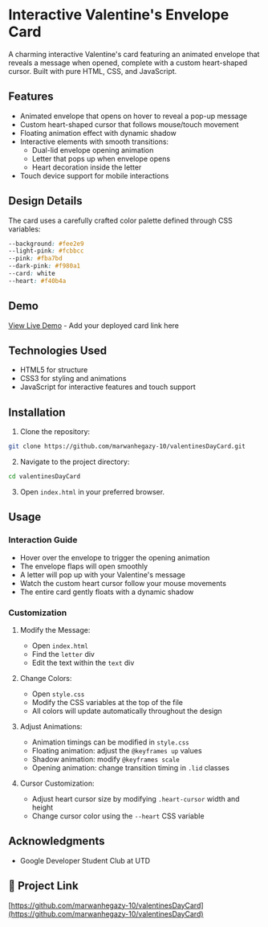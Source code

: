 # Interactive Valentine's Envelope Card 

A charming interactive Valentine's card featuring an animated envelope that reveals a message when opened, complete with a custom heart-shaped cursor. Built with pure HTML, CSS, and JavaScript.

## Features

- Animated envelope that opens on hover to reveal a pop-up message
- Custom heart-shaped cursor that follows mouse/touch movement
- Floating animation effect with dynamic shadow
- Interactive elements with smooth transitions:
  - Dual-lid envelope opening animation
  - Letter that pops up when envelope opens
  - Heart decoration inside the letter
- Touch device support for mobile interactions

## Design Details

The card uses a carefully crafted color palette defined through CSS variables:
```css
--background: #fee2e9
--light-pink: #fcbbcc
--pink: #fba7bd
--dark-pink: #f980a1
--card: white
--heart: #f40b4a
```

## Demo

[View Live Demo](https://marwanhegazy-10.github.io/valentinesDayCard/) - Add your deployed card link here

## Technologies Used

- HTML5 for structure
- CSS3 for styling and animations
- JavaScript for interactive features and touch support

## Installation

1. Clone the repository:
```bash
git clone https://github.com/marwanhegazy-10/valentinesDayCard.git
```

2. Navigate to the project directory:
```bash
cd valentinesDayCard
```

3. Open `index.html` in your preferred browser.

## Usage

### Interaction Guide
- Hover over the envelope to trigger the opening animation
- The envelope flaps will open smoothly
- A letter will pop up with your Valentine's message
- Watch the custom heart cursor follow your mouse movements
- The entire card gently floats with a dynamic shadow

### Customization

1. Modify the Message:
   - Open `index.html`
   - Find the `letter` div
   - Edit the text within the `text` div

2. Change Colors:
   - Open `style.css`
   - Modify the CSS variables at the top of the file
   - All colors will update automatically throughout the design

3. Adjust Animations:
   - Animation timings can be modified in `style.css`
   - Floating animation: adjust the `@keyframes up` values
   - Shadow animation: modify `@keyframes scale`
   - Opening animation: change transition timing in `.lid` classes

4. Cursor Customization:
   - Adjust heart cursor size by modifying `.heart-cursor` width and height
   - Change cursor color using the `--heart` CSS variable

## Acknowledgments

- Google Developer Student Club at UTD

## 🔗 Project Link

[https://github.com/marwanhegazy-10/valentinesDayCard](https://github.com/marwanhegazy-10/valentinesDayCard)
